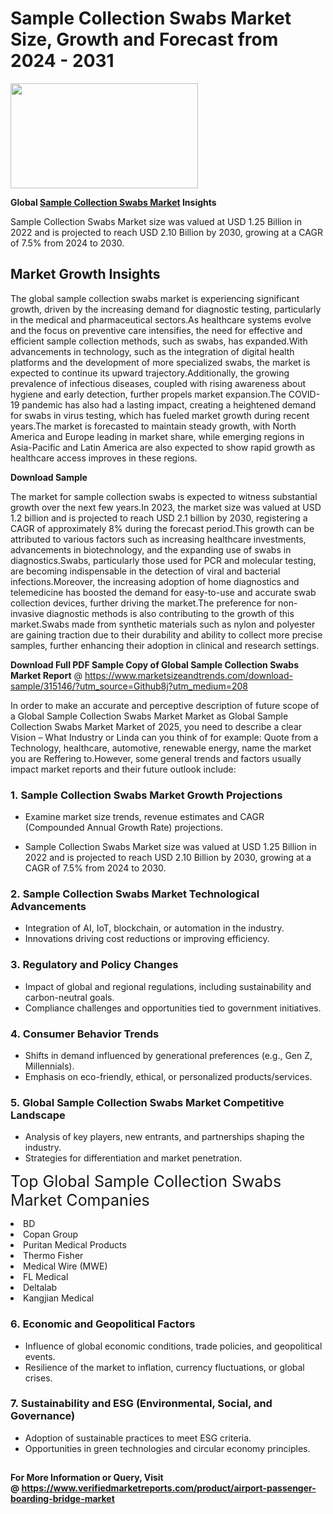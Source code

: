<H1>Sample Collection Swabs Market Size, Growth and Forecast from 2024 - 2031</H1><img class="aligncenter size-medium wp-image-584254" src="https://thirdeyenews.in/wp-content/uploads/2024/09/Global-Market-Research-300x168.jpeg" alt="" width="300" height="168" /><p><strong>Global&nbsp;<a href="https://www.marketsizeandtrends.com/download-sample/315146/?utm_source=Github8j?utm_medium=208">Sample Collection Swabs Market</a> Insights</strong></p><p>Sample Collection Swabs Market size was valued at USD 1.25 Billion in 2022 and is projected to reach USD 2.10 Billion by 2030, growing at a CAGR of 7.5% from 2024 to 2030.</p><p><h2>Market Growth Insights</h2> <p>The global sample collection swabs market is experiencing significant growth, driven by the increasing demand for diagnostic testing, particularly in the medical and pharmaceutical sectors.As healthcare systems evolve and the focus on preventive care intensifies, the need for effective and efficient sample collection methods, such as swabs, has expanded.With advancements in technology, such as the integration of digital health platforms and the development of more specialized swabs, the market is expected to continue its upward trajectory.Additionally, the growing prevalence of infectious diseases, coupled with rising awareness about hygiene and early detection, further propels market expansion.The COVID-19 pandemic has also had a lasting impact, creating a heightened demand for swabs in virus testing, which has fueled market growth during recent years.The market is forecasted to maintain steady growth, with North America and Europe leading in market share, while emerging regions in Asia-Pacific and Latin America are also expected to show rapid growth as healthcare access improves in these regions.</p> <p><strong>Download Sample</strong></p> <p>The market for sample collection swabs is expected to witness substantial growth over the next few years.In 2023, the market size was valued at USD 1.2 billion and is projected to reach USD 2.1 billion by 2030, registering a CAGR of approximately 8% during the forecast period.This growth can be attributed to various factors such as increasing healthcare investments, advancements in biotechnology, and the expanding use of swabs in diagnostics.Swabs, particularly those used for PCR and molecular testing, are becoming indispensable in the detection of viral and bacterial infections.Moreover, the increasing adoption of home diagnostics and telemedicine has boosted the demand for easy-to-use and accurate swab collection devices, further driving the market.The preference for non-invasive diagnostic methods is also contributing to the growth of this market.Swabs made from synthetic materials such as nylon and polyester are gaining traction due to their durability and ability to collect more precise samples, further enhancing their adoption in clinical and research settings.</p> <p><span class=""><strong>Download Full PDF Sample Copy of Global Sample Collection Swabs Market Report</strong> @ <a href="https://www.marketsizeandtrends.com/download-sample/315146/?utm_source=Github8j?utm_medium=208" target="_blank">https://www.marketsizeandtrends.com/download-sample/315146/?utm_source=Github8j?utm_medium=208</a></span></p><p>In order to make an accurate and perceptive description of future scope of a Global&nbsp;Sample Collection Swabs Market Market as Global&nbsp;Sample Collection Swabs Market Market of 2025, you need to describe a clear Vision &ndash; What Industry or Linda can you think of for example: Quote from a Technology, healthcare, automotive, renewable energy, name the market you are Reffering to.However, some general trends and factors usually impact market reports and their future outlook include:</p><h3>1.&nbsp;<strong>Sample Collection Swabs Market Growth Projections</strong></h3><ul><li>Examine market size trends, revenue estimates and CAGR (Compounded Annual Growth Rate) projections.</li><li><p>Sample Collection Swabs Market size was valued at USD 1.25 Billion in 2022 and is projected to reach USD 2.10 Billion by 2030, growing at a CAGR of 7.5% from 2024 to 2030.</p></li></ul><h3>2.&nbsp;<strong>Sample Collection Swabs Market Technological Advancements</strong></h3><ul><li>Integration of AI, IoT, blockchain, or automation in the industry.</li><li>Innovations driving cost reductions or improving efficiency.</li></ul><h3>3.&nbsp;<strong>Regulatory and Policy Changes</strong></h3><ul><li>Impact of global and regional regulations, including sustainability and carbon-neutral goals.</li><li>Compliance challenges and opportunities tied to government initiatives.</li></ul><h3>4.&nbsp;<strong>Consumer Behavior Trends</strong></h3><ul><li>Shifts in demand influenced by generational preferences (e.g., Gen Z, Millennials).</li><li>Emphasis on eco-friendly, ethical, or personalized products/services.</li></ul><h3>5.&nbsp;<strong>Global Sample Collection Swabs Market Competitive Landscape</strong></h3><ul><li>Analysis of key players, new entrants, and partnerships shaping the industry.</li><li>Strategies for differentiation and market penetration.</li></ul><p data-pm-slice="1 1 []"><span style="color: inherit; font-family: inherit; font-size: 25px;">Top Global Sample Collection Swabs Market Companies</span></p><div class="" data-test-id=""><p><li>BD</li><li> Copan Group</li><li> Puritan Medical Products</li><li> Thermo Fisher</li><li> Medical Wire (MWE)</li><li> FL Medical</li><li> Deltalab</li><li> Kangjian Medical</li></p></div><h3>6.&nbsp;<strong>Economic and Geopolitical Factors</strong></h3><ul><li>Influence of global economic conditions, trade policies, and geopolitical events.</li><li>Resilience of the market to inflation, currency fluctuations, or global crises.</li></ul><h3>7.&nbsp;<strong>Sustainability and ESG (Environmental, Social, and Governance)</strong></h3><ul><li>Adoption of sustainable practices to meet ESG criteria.</li><li>Opportunities in green technologies and circular economy principles.</li></ul><h2><strong style="font-size: 14px;">For More Information or Query, Visit @&nbsp;</strong><a style="background-color: #ffffff; font-size: 14px;" href="https://www.marketsizeandtrends.com/report/sample-collection-swabs-market/" target="_blank">https://www.verifiedmarketreports.com/product/airport-passenger-boarding-bridge-market</a></h2>